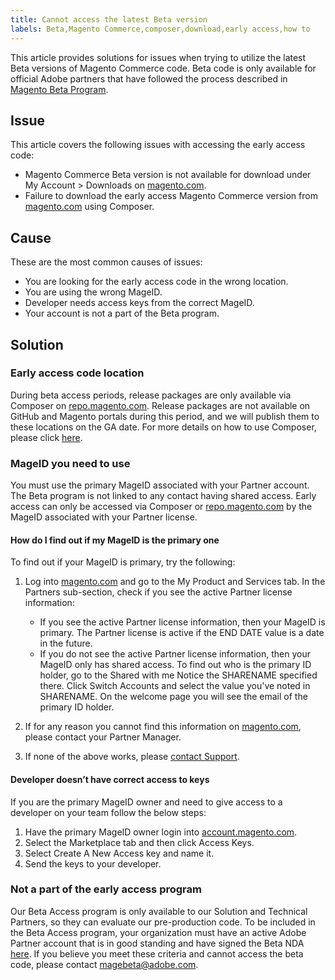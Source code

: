 ```yaml
---
title: Cannot access the latest Beta version
labels: Beta,Magento Commerce,composer,download,early access,how to
---
```


This article provides solutions for issues when trying to utilize the latest Beta versions of Magento Commerce code. Beta code is only available for official Adobe partners that have followed the process described in [Magento Beta Program](https://github.com/magento/magento2/wiki/Magento-Beta-Program).

## Issue

This article covers the following issues with accessing the early access code:

* Magento Commerce Beta version is not available for download under My Account > Downloads on [magento.com](https://account.magento.com/customer/account/login).
* Failure to download the early access Magento Commerce version from [magento.com](https://account.magento.com/customer/account/login) using Composer.

## Cause

These are the most common causes of issues:

* You are looking for the early access code in the wrong location.
* You are using the wrong MageID.
* Developer needs access keys from the correct MageID.
* Your account is not a part of the Beta program.

## Solution

### Early access code location

During beta access periods, release packages are only available via Composer on [repo.magento.com](https://repo.magento.com/). Release packages are not available on GitHub and Magento portals during this period, and we will publish them to these locations on the GA date. For more details on how to use Composer, please click [here](https://devdocs.magento.com/guides/v2.3/install-gde/composer.html).

### MageID you need to use

You must use the primary MageID associated with your Partner account. The Beta program is not linked to any contact having shared access. Early access can only be accessed via Composer or [repo.magento.com](https://repo.magento.com/) by the MageID associated with your Partner license.

#### How do I find out if my MageID is the primary one

To find out if your MageID is primary, try the following:

1. Log into [magento.com](https://account.magento.com/customer/account/login) and go to the My Product and Services tab. In the Partners sub-section, check if you see the active Partner license information:
    
    * If you see the active Partner license information, then your MageID is primary. The Partner license is active if the END DATE value is a date in the future. 
    * If you do not see the active Partner license information, then your MageID only has shared access. To find out who is the primary ID holder, go to the Shared with me Notice the SHARENAME specified there. Click Switch Accounts and select the value you've noted in SHARENAME. On the welcome page you will see the email of the primary ID holder.
    
    
    
1. If for any reason you cannot find this information on [magento.com](https://account.magento.com/customer/account/login), please contact your Partner Manager.
1. If none of the above works, please [contact Support](https://support.magento.com/hc/en-us/articles/360019088251-Submit-a-support-ticket).

#### Developer doesn’t have correct access to keys

If you are the primary MageID owner and need to give access to a developer on your team follow the below steps:

1. Have the primary MageID owner login into [account.magento.com](https://account.magento.com/customer/account/login).
1. Select the Marketplace tab and then click Access Keys.
1. Select Create A New Access key and name it.
1. Send the keys to your developer.

### Not a part of the early access program

Our Beta Access program is only available to our Solution and Technical Partners, so they can evaluate our pre-production code. To be included in the Beta Access program, your organization must have an active Adobe Partner account that is in good standing and have signed the Beta NDA [here](https://github.com/magento/magento2/wiki/Magento-Beta-Program). If you believe you meet these criteria and cannot access the beta code, please contact [magebeta@adobe.com](mailto:magebeta@adobe.com).
